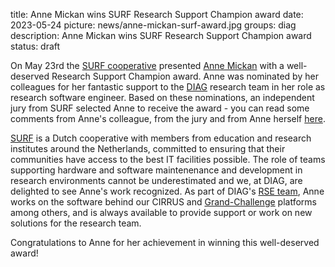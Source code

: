 title: Anne Mickan wins SURF Research Support Champion award
date: 2023-05-24
picture: news/anne-mickan-surf-award.jpg
groups: diag
description: Anne Mickan wins SURF Research Support Champion award
status: draft

On May 23rd the [SURF cooperative](https://www.surf.nl/en/about-surf/the-surf-cooperative) presented [Anne Mickan](https://www.diagnijmegen.nl/people/anne-mickan/) with a well-deserved Research Support Champion award.  Anne was nominated by her colleagues for her fantastic support to the [DIAG](https://www.diagnijmegen.nl/) research team in her role as research software engineer. Based on these nominations, an independent jury from SURF selected Anne to receive the award - you can read some comments from Anne's colleague, from the jury and from Anne herself [here](https://www.surf.nl/en/winner-surf-research-support-champion-awards-2023-anne-mickan).  

[SURF](https://www.surf.nl/en/about-surf/the-surf-cooperative) is a Dutch cooperative with members from education and research institutes around the Netherlands, committed to ensuring that their communities have access to the best IT facilities possible.  The role of teams supporting hardware and software maintenenance and development in research environments cannot be underestimated and we, at DIAG, are delighted to see Anne's work recognized. As part of DIAG's [RSE team](https://rse.diagnijmegen.nl/), Anne works on the software behind our CIRRUS and [Grand-Challenge](https://grand-challenge.org/) platforms among others, and is always available to provide support or work on new solutions for the research team. 

Congratulations to Anne for her achievement in winning this well-deserved award!

